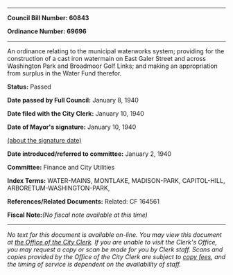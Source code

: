 

********

**Council Bill Number: 60843**
   
**Ordinance Number: 69696**
********

 An ordinance relating to the municipal waterworks system; providing for the construction of a cast iron watermain on East Galer Street and across Washington Park and Broadmoor Golf Links; and making an appropriation from surplus in the Water Fund therefor.

**Status:** Passed
   
**Date passed by Full Council:** January 8, 1940
   
**Date filed with the City Clerk:** January 10, 1940
   
**Date of Mayor's signature:** January 10, 1940
   
[(about the signature date)](/~public/approvaldate.htm)
   
   
   
**Date introduced/referred to committee:** January 2, 1940
   
**Committee:** Finance and City Utilities
   
   
**Index Terms:** WATER-MAINS, MONTLAKE, MADISON-PARK, CAPITOL-HILL, ARBORETUM-WASHINGTON-PARK,

**References/Related Documents:** Related: CF 164561

**Fiscal Note:**_(No fiscal note available at this time)_
********

_No text for this document is available on-line. You may view this document at [the Office of the City Clerk](http://www.seattle.gov/leg/clerk/contactUs.htm). If you are unable to visit the Clerk's Office, you may request a copy or scan be made for you by Clerk staff. Scans and copies provided by the Office of the City Clerk are subject to [copy fees](http://clerk.seattle.gov/~public/clerkfees.htm), and the timing of service is dependent on the availability of staff._

